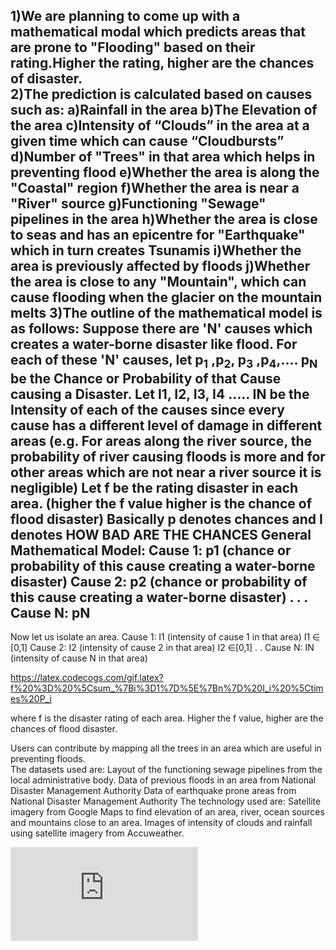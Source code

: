 1)We are planning to come up with a mathematical modal which predicts areas that are prone to "Flooding" based on their rating.Higher the rating, higher are the chances of disaster.<br>
2)The prediction is calculated based on causes such as:
	a)Rainfall in the area
	b)The Elevation of the area
	c)Intensity of “Clouds” in the area at a given time which can cause “Cloudbursts”
	d)Number of "Trees" in that area which helps in preventing flood
  	e)Whether the area is along the "Coastal" region
	f)Whether the area is near a "River" source
	g)Functioning "Sewage" pipelines in the area
	h)Whether the area is close to seas and has an epicentre for "Earthquake" which in turn creates Tsunamis
	i)Whether the area is previously affected by floods
	j)Whether the area is close to any "Mountain", which can cause flooding when the glacier 
	on the mountain melts
</pre>
3)The outline of the mathematical model is as follows:
	Suppose there are 'N' causes which creates a water-borne disaster like flood.
	For each of these 'N' causes, let p<sub>1</sub> ,p<sub>2</sub>, p<sub>3</sub> ,p<sub>4</sub>,.... p<sub>N</sub>  be the 	Chance or Probability of that Cause causing a Disaster. 
	Let I1, I2, I3, I4 ….. IN be the Intensity of each of the causes since every cause has a different level of damage in 		different areas (e.g.  For areas along the river source, the probability of river causing floods is more and for other 		areas which are not near a river source it is negligible) 
	Let f be the rating disaster in each area. (higher the f value higher is the chance of flood disaster)
	Basically p denotes chances and I denotes HOW BAD ARE THE CHANCES
General Mathematical Model:
Cause 1:     p1                       (chance or probability of this cause creating a water-borne disaster)
Cause 2:     p2                       (chance or probability of this cause creating a water-borne disaster)
                  .
                  .
                  .
Cause N:     pN 
-----------------   




Now let us isolate an area. 
Cause 1:   I1                        (intensity of cause 1 in that area)      I1 ∈ [0,1]
Cause 2:   I2                        (intensity of cause 2 in that area)       I2 ∈[0,1]
                  .
                  . 
 Cause N:  IN                       (intensity of cause N in that area) 
 
https://latex.codecogs.com/gif.latex?f%20%3D%20%5Csum_%7Bi%3D1%7D%5E%7Bn%7D%20I_i%20%5Ctimes%20P_i

where f is the disaster rating of each area. Higher the f value, higher are the chances of flood disaster.

Users can contribute by mapping all the trees in an area which are useful in preventing floods.  
The datasets used are:
	Layout of the functioning sewage pipelines from the local administrative body.
	Data of previous floods in an area from National Disaster Management Authority
	Data of earthquake prone areas from National Disaster Management Authority
The technology used are:
	Satellite imagery from Google Maps to find elevation of an area, river, ocean sources and mountains close to an area.
	Images of intensity of clouds and rainfall using satellite imagery from Accuweather.
	


![first example](https://latex.codecogs.com/gif.latex?%5Csum_%7Bi%3D1%7D%5E%7B10%7D)

